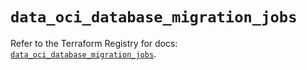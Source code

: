 # `data_oci_database_migration_jobs`

Refer to the Terraform Registry for docs: [`data_oci_database_migration_jobs`](https://registry.terraform.io/providers/oracle/oci/6.18.0/docs/data-sources/database_migration_jobs).
